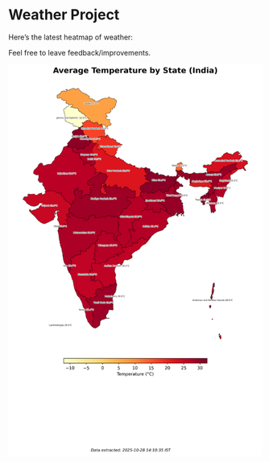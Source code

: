 # Weather Project

Here’s the latest heatmap of weather:

Feel free to leave feedback/improvements.

![India Heatmap](docs/assets/india_heatmap.png?v=008185)

